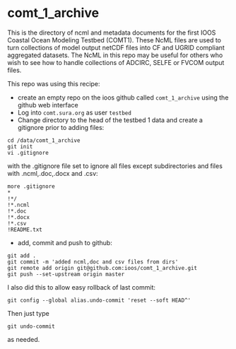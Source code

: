 comt_1_archive
==============

This is the directory of ncml and metadata documents for the first IOOS Coastal Ocean Modeling Testbed (COMT1).  These NcML files are used to turn collections of model output netCDF files into CF and UGRID compliant aggregated datasets.   The NcML in this repo may be useful for others who wish to see how to handle collections of ADCIRC, SELFE or FVCOM output files. 

This repo was using this recipe:
* create an empty repo on the ioos github called `comt_1_archive` using the github web interface 
* Log into `comt.sura.org` as user `testbed`
* Change directory to the head of the testbed 1 data and create a gitignore prior to adding files:

```
cd /data/comt_1_archive
git init
vi .gitignore
```
with the .gitignore file set to ignore all files except subdirectories and files with .ncml,.doc,.docx and .csv:
```
more .gitignore
*
!*/
!*.ncml
!*.doc
!*.docx
!*.csv
!README.txt
```
* add, commit and push to github:
```
git add .
git commit -m 'added ncml,doc and csv files from dirs'
git remote add origin git@github.com:ioos/comt_1_archive.git
git push --set-upstream origin master
```
I also did this to allow easy rollback of last commit:
```
git config --global alias.undo-commit 'reset --soft HEAD^' 
```
Then just type 
```
git undo-commit
```
as needed. 
